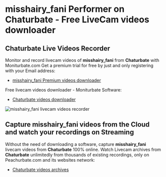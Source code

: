 # misshairy_fani Performer on Chaturbate - Free LiveCam videos downloader

## Chaturbate Live Videos Recorder

Monitor and record livecam videos of **misshairy_fani** from **Chaturbate** with Moniturbate.com
Get a premium trial for free by just and only registering with your Email address:
* [misshairy_fani Premium videos downloader](https://moniturbate.com/request-demo-licence-key.html)

Free livecam videos downloader - Moniturbate Software:
* [Chaturbate videos downloader](https://moniturbate.com/moniturbate-download-software.html)

![misshairy_fani livecam videos recorder](https://peachurnet.com/templates/moniturbate-software.png)


## Capture misshairy_fani videos from the Cloud and watch your recordings on Streaming

Without the need of downloading a software, capture **misshairy_fani** livecam videos from **Chaturbate** 100% online.
Watch Livecam archives from **Chaturbate** unlimitedly from thousands of existing recordings, only on Peachurbate.com and its websites network:
* [Chaturbate videos archives](https://peachurnet.com/)